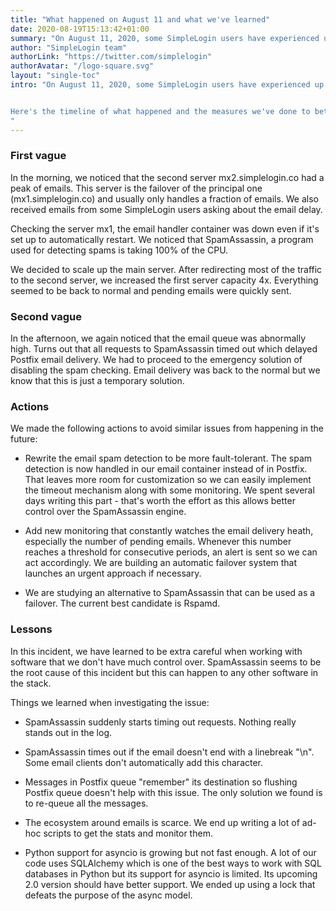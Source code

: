 ```yaml
---
title: "What happened on August 11 and what we've learned"
date: 2020-08-19T15:13:42+01:00
summary: "On August 11, 2020, some SimpleLogin users have experienced up to 8 hours of email delay. We deeply apologize for this incident and will make sure this issue will never happen again. No emails were lost during this time"
author: "SimpleLogin team"
authorLink: "https://twitter.com/simplelogin"
authorAvatar: "/logo-square.svg"
layout: "single-toc"
intro: "On August 11, 2020, some SimpleLogin users have experienced up to 8 hours of email delay. We deeply apologize for this incident and have made some measures to avoid this issue from happening again. No emails were lost during this time.


Here's the timeline of what happened and the measures we've done to better handle these situations.
"
---
```


### First vague

In the morning, we noticed that the second server mx2.simplelogin.co had a peak of emails. This server is the failover of the principal one (mx1.simplelogin.co) and usually only handles a fraction of emails. We also received emails from some SimpleLogin users asking about the email delay.

Checking the server mx1, the email handler container was down even if it's set up to automatically restart. We noticed that SpamAssassin, a program used for detecting spams is taking 100% of the CPU.

We decided to scale up the main server. After redirecting most of the traffic to the second server, we increased the first server capacity 4x. Everything seemed to be back to normal and pending emails were quickly sent.

### Second vague

In the afternoon, we again noticed that the email queue was abnormally high. Turns out that all requests to SpamAssassin timed out which delayed Postfix email delivery. We had to proceed to the emergency solution of disabling the spam checking. Email delivery was back to the normal but we know that this is just a temporary solution.

### Actions

We made the following actions to avoid similar issues from happening in the future:

- Rewrite the email spam detection to be more fault-tolerant. The spam detection is now handled in our email container instead of in Postfix. That leaves more room for customization so we can easily implement the timeout mechanism along with some monitoring. We spent several days writing this part - that's worth the effort as this allows better control over the SpamAssassin engine.

- Add new monitoring that constantly watches the email delivery heath, especially the number of pending emails. Whenever this number reaches a threshold for consecutive periods, an alert is sent so we can act accordingly. We are building an automatic failover system that launches an urgent approach if necessary.

- We are studying an alternative to SpamAssassin that can be used as a failover. The current best candidate is Rspamd.

### Lessons

In this incident, we have learned to be extra careful when working with software that we don't have much control over. SpamAssassin seems to be the root cause of this incident but this can happen to any other software in the stack.

Things we learned when investigating the issue:

- SpamAssassin suddenly starts timing out requests. Nothing really stands out in the log.

- SpamAssassin times out if the email doesn't end with a linebreak "\n". Some email clients don't automatically add this character.

- Messages in Postfix queue "remember" its destination so flushing Postfix queue doesn't help with this issue. The only solution we found is to re-queue all the messages.

- The ecosystem around emails is scarce. We end up writing a lot of ad-hoc scripts to get the stats and monitor them.

- Python support for asyncio is growing but not fast enough. A lot of our code uses SQLAlchemy which is one of the best ways to work with SQL databases in Python but its support for asyncio is limited. Its upcoming 2.0 version should have better support. We ended up using a lock that defeats the purpose of the async model.


